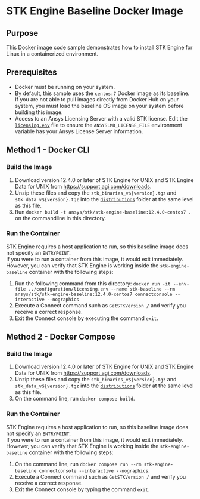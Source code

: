 # STK Engine Baseline Docker Image

## Purpose
This Docker image code sample demonstrates how to install STK Engine for Linux in a containerized environment.

## Prerequisites
* Docker must be running on your system.
* By default, this sample uses the `centos:7` Docker image as its baseline.  
If you are not able to pull images directly from Docker Hub on your system, 
you must load the baseline OS image on your system before building this image.
* Access to an Ansys Licensing Server with a valid STK license.  Edit the 
[`licensing.env`](../configuration/licensing.env) file to ensure the `ANSYSLMD_LICENSE_FILE` environment variable 
has your Ansys License Server information.

## Method 1 - Docker CLI

### Build the Image
1. Download version 12.4.0 or later of STK Engine for UNIX and STK Engine Data for UNIX from 
https://support.agi.com/downloads.
2. Unzip these files and copy the `stk_binaries_v${version}.tgz` and `stk_data_v${version}.tgz` into the 
[`distributions`](./distributions) folder at the same level as this file.
3. Run `docker build -t ansys/stk/stk-engine-baseline:12.4.0-centos7 .` on the commandline in this directory.  

### Run the Container
STK Engine requires a host application to run, so this baseline image does not specify an `ENTRYPOINT`.  
If you were to run a container from this image, it would exit immediately. 
However, you can verify that STK Engine is working inside the `stk-engine-baseline` container with the following steps:
1. Run the following command from this directory: 
`docker run -it --env-file ../configuration/licensing.env --name stk-baseline --rm ansys/stk/stk-engine-baseline:12.4.0-centos7 connectconsole --interactive --nographics`
2. Execute a Connect command such as `GetSTKVersion /` and verify you receive a correct response.
3. Exit the Connect console by executing the command `exit`.

## Method 2 - Docker Compose

### Build the Image
1. Download version 12.4.0 or later of STK Engine for UNIX and STK Engine Data for UNIX from 
https://support.agi.com/downloads.
2. Unzip these files and copy the `stk_binaries_v${version}.tgz` and `stk_data_v${version}.tgz` into the 
[`distributions`](./distributions) folder at the same level as this file.
3. On the command line, run `docker compose build`.

### Run the Container
STK Engine requires a host application to run, so this baseline image does not specify an `ENTRYPOINT`.  
If you were to run a container from this image, it would exit immediately. 
However, you can verify that STK Engine is working inside the `stk-engine-baseline` container with the following steps:
1. On the command line, run `docker compose run --rm stk-engine-baseline connectconsole --interactive --nographics`.
2. Execute a Connect command such as `GetSTKVersion /` and verify you receive a correct response.
3. Exit the Connect console by typing the command `exit`.
